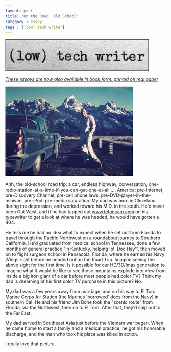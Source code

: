 ```yaml
---
layout: post
title: "On the Road, Old School"
category : essay
tags : [(low) tech writer]
---
```

[![low tech writer](/assets/ltw/header14.jpg)](http://bit.ly/lowtechwriter)

*[These essays are now also available in book form, printed on real paper](http://bit.ly/lowtechwriter)*



[![Road Trip](/assets/ltw/Michael1959.jpg)](/assets/ltw/Michael1959bg.jpg)

Ahh, the old-school road trip: a car, endless highway, conversation, one-radio-station-at-a-time-if-you-can-get-one-at-all .... America: pre-internet, pre-Discovery Channel, pre-cell phone laws, pre-DVD-player-in-the-minivan, pre-iPod, pre-media saturation. My dad was born in Cleveland during the depression, and worked toward his M.D. in the south. He'd never been Out West, and if he had tapped out www.tetoncam.com on his typewriter to get a look at where he was headed, he would have gotten a 404.

He tells me he had no idea what to expect when he set out from Florida to travel through the Pacific Northwest on a roundabout journey to Southern California. He'd graduated from medical school in Tennessee, done a few months of general practice "in Kentucky, helping 'ol' Doc Hay'", then moved on to flight surgeon school in Pensacola, Florida, where he earned his Navy Wings right before he headed out on the Road Trip. Imagine seeing the above sight for the first time. Is it possible for our HD/3D/Imax generation to imagine what it would be like to see those mountains explode into view from inside a big iron giant of a car before most people had color TV? Think my dad is dreaming of his first color TV purchase in this picture? No. 

My dad was a few years away from marriage, and on his way to El Toro Marine Corps Air Station (the Marines 'borrowed' docs from the Navy) in southern Cal. He and his friend Jim Bone took the "scenic route" from Florida, via the Northwest, then on to El Toro. After that, they'd ship out to the Far East.

My dad served in Southeast Asia just before the Vietnam war began. When he came home to start a family and a medical practice, he got his honorable discharge, and the man who took his place was killed in action.

I really love that picture. 
